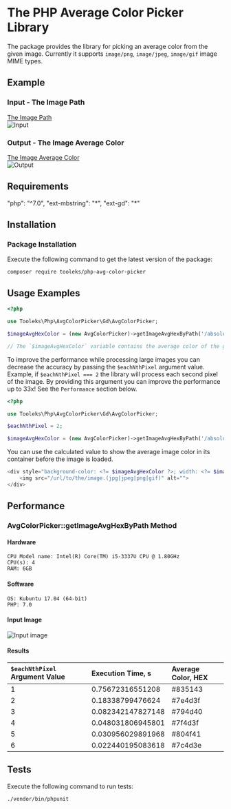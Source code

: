 # The PHP Average Color Picker Library

The package provides the library for picking an average color from the given image. Currently it supports `image/png`, `image/jpeg`, `image/gif` image MIME types.

## Example

### Input - The Image Path

[The Image Path](https://github.com/tooleks/php-avg-color-picker/tree/master/resources/input.jpg)  
![Input](https://raw.githubusercontent.com/tooleks/php-avg-color-picker/master/resources/input.jpg)

### Output - The Image Average Color

[The Image Average Color](https://github.com/tooleks/php-avg-color-picker/tree/master/resources/output.jpg)  
![Output](https://raw.githubusercontent.com/tooleks/php-avg-color-picker/master/resources/output.jpg)

## Requirements

"php": "^7.0",
"ext-mbstring": "\*",
"ext-gd": "\*"

## Installation

### Package Installation

Execute the following command to get the latest version of the package:

```shell
composer require tooleks/php-avg-color-picker
```

## Usage Examples

```php
<?php

use Tooleks\Php\AvgColorPicker\Gd\AvgColorPicker;

$imageAvgHexColor = (new AvgColorPicker)->getImageAvgHexByPath('/absolute/path/to/the/image.(jpg|jpeg|png|gif)');

// The `$imageAvgHexColor` variable contains the average color of the given image in HEX format (#fffff).
```

To improve the performance while processing large images you can decrease the accuracy by passing the `$eachNthPixel` argument value. Example, if `$eachNthPixel === 2` the library will process each second pixel of the image. By providing this argument you can improve the performance up to 33x! See the `Performance` section below.

```php
<?php

use Tooleks\Php\AvgColorPicker\Gd\AvgColorPicker;

$eachNthPixel = 2;

$imageAvgHexColor = (new AvgColorPicker)->getImageAvgHexByPath('/absolute/path/to/the/image.(jpg|jpeg|png|gif)', $eachNthPixel);
```

You can use the calculated value to show the average image color in its container before the image is loaded.

```php
<div style="background-color: <?= $imageAvgHexColor ?>; width: <?= $imageWidth ?>; height: <?= $imageHeight ?>;">
    <img src="/url/to/the/image.(jpg|jpeg|png|gif)" alt="">
</div>
```

## Performance

### AvgColorPicker::getImageAvgHexByPath Method

#### Hardware  

```
CPU Model name: Intel(R) Core(TM) i5-3337U CPU @ 1.80GHz
CPU(s): 4
RAM: 6GB
```

#### Software  

```
OS: Kubuntu 17.04 (64-bit)
PHP: 7.0
```

#### Input Image

![Input image](https://raw.githubusercontent.com/tooleks/php-avg-color-picker/master/resources/input.jpg)  

#### Results

| `$eachNthPixel` Argument Value | Execution Time, s | Average Color, HEX |
|:-------------------------------|:------------------|:-------------------|
| 1                              | 0.75672316551208  | #835143            |
| 2                              | 0.18338799476624  | #7e4d3f            |
| 3                              | 0.082342147827148 | #794d40            |
| 4                              | 0.048031806945801 | #7f4d3f            |
| 5                              | 0.030956029891968 | #804f41            |
| 6                              | 0.022440195083618 | #7c4d3e            |

## Tests

Execute the following command to run tests:

```shell
./vendor/bin/phpunit
```
